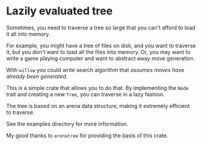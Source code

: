 # Lazily evaluated tree

Sometimes, you need to traverse a tree so large that you can't afford to load it all into memory. 

For example, you might have a tree of files on disk, and you want to traverse it, but you don't want to load all the files into memory. Or, you may want to write a game playing computer and want to abstract away move generation.

With `willow` you could write search algorithm that *assumes moves have already been generated*.

This is a simple crate that allows you to do that. By implementing the `Node` trait and creating a new `Tree`, you can traverse in a lazy fashion.

The tree is based on an arena data structure, making it extremely efficient to traverse.

See the examples directory for more information.

My good thanks to `arenatree` for providing the basis of this crate.